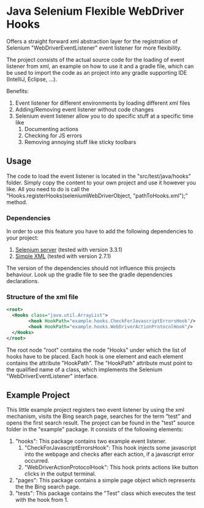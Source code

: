 # Java Selenium Flexible WebDriver Hooks

Offers a straight forward xml abstraction layer for the registration of Selenium "WebDriverEventListener" event listener for more flexibility.

The project consists of the actual source code for the loading of event listener from xml, an example on how to use it and a gradle file, which can be used to
import the code as an project into any gradle supporting IDE (IntelliJ, Eclipse, ...).

Benefits:
1. Event listener for different environments by loading different xml files
2. Adding/Removing event listener without code changes
3. Selenium event listener allow you to do specific stuff at a specific time like
    1. Documenting actions
    2. Checking for JS errors
    3. Removing annoying stuff like sticky toolbars

## Usage

The code to load the event listener is located in the "src/test/java/hooks" folder. Simply copy the content to your own project and use it however you like.
All you need to do is call the "Hooks.registerHooks(seleniumWebDriverObject, "pathToHooks.xml");" method.

### Dependencies

In order to use this feature you have to add the following dependencies to your project:

1. [Selenium server](http://docs.seleniumhq.org/download/) (tested with version 3.3.1)
2. [Simple XML](http://simple.sourceforge.net/) (tested with version 2.7.1)

The version of the dependencies should not influence this projects behaviour.
Look up the gradle file to see the gradle dependencies declarations.

### Structure of the xml file

```xml
<root>
  <Hooks class="java.util.ArrayList">
        <hook HookPath="example.hooks.CheckForJavascriptErrorsHook"/>
        <hook HookPath="example.hooks.WebDriverActionProtocolHook"/>
  </Hooks>
</root>
```

The root node "root" contains the node "Hooks" under which the list of hooks have to be placed. Each hook is one element and each element contains the attribute "HookPath".
The "HookPath" attribute must point to the qualified name of a class, which implements the Selenium "WebDriverEventListener" interface.

## Example Project

This little example project registers two event listener by using the xml mechanism, visits the Bing search page, searches for the term "test" and opens the first search result.
The project can be found in the "test" source folder in the "example" package. It consists of the following elements:

1. "hooks": This package contains two example event listener.
    1. "CheckForJavascriptErrorsHook": This hook injects some javascript into the webpage and checks after each action, if a javascript error occurred.
    2. "WebDriverActionProtocolHook": This hook prints actions like button clicks in the output terminal.
2. "pages": This package contains a simple page object which represents the the Bing search page.
3. "tests": This package contains the "Test" class which executes the test with the hook from 1.
